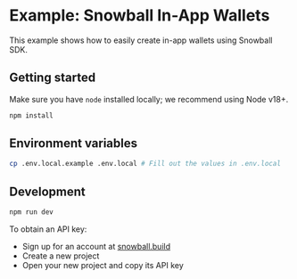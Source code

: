 # Example: Snowball In-App Wallets

This example shows how to easily create in-app wallets using Snowball SDK.

## Getting started

Make sure you have `node` installed locally; we recommend using Node v18+.

```zsh
npm install
```

## Environment variables

```zsh
cp .env.local.example .env.local # Fill out the values in .env.local
```

## Development

```zsh
npm run dev
```

To obtain an API key:

- Sign up for an account at [snowball.build](https://snowball.build)
- Create a new project
- Open your new project and copy its API key
